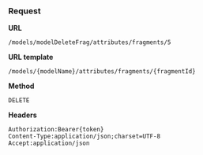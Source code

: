 ### Request

**URL**

`/models/modelDeleteFrag/attributes/fragments/5`

**URL template**

`/models/{modelName}/attributes/fragments/{fragmentId}`

**Method**

`DELETE`

**Headers**

`Authorization:Bearer{token}`  
`Content-Type:application/json;charset=UTF-8`  
`Accept:application/json`  
